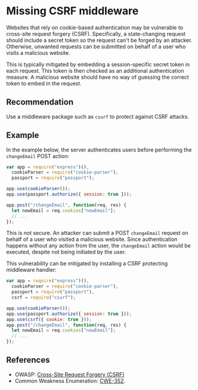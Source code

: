 # Missing CSRF middleware
Websites that rely on cookie-based authentication may be vulnerable to cross-site request forgery (CSRF). Specifically, a state-changing request should include a secret token so the request can't be forged by an attacker. Otherwise, unwanted requests can be submitted on behalf of a user who visits a malicious website.

This is typically mitigated by embedding a session-specific secret token in each request. This token is then checked as an additional authentication measure. A malicious website should have no way of guessing the correct token to embed in the request.


## Recommendation
Use a middleware package such as `csurf` to protect against CSRF attacks.


## Example
In the example below, the server authenticates users before performing the `changeEmail` POST action:


```javascript
var app = require("express")(),
  cookieParser = require("cookie-parser"),
  passport = require("passport");

app.use(cookieParser());
app.use(passport.authorize({ session: true }));

app.post("/changeEmail", function(req, res) {
  let newEmail = req.cookies["newEmail"];
  // ...
});

```
This is not secure. An attacker can submit a POST `changeEmail` request on behalf of a user who visited a malicious website. Since authentication happens without any action from the user, the `changeEmail` action would be executed, despite not being initiated by the user.

This vulnerability can be mitigated by installing a CSRF protecting middleware handler:


```javascript
var app = require("express")(),
  cookieParser = require("cookie-parser"),
  passport = require("passport"),
  csrf = require("csurf");

app.use(cookieParser());
app.use(passport.authorize({ session: true }));
app.use(csrf({ cookie: true }));
app.post("/changeEmail", function(req, res) {
  let newEmail = req.cookies["newEmail"];
  // ...
});

```

## References
* OWASP: [Cross-Site Request Forgery (CSRF)](https://www.owasp.org/index.php/Cross-Site_Request_Forgery_(CSRF))
* Common Weakness Enumeration: [CWE-352](https://cwe.mitre.org/data/definitions/352.html).
